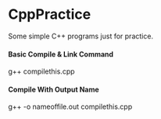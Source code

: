 # CppPractice
Some simple C++ programs just for practice.

#### Basic Compile & Link Command
g++ compilethis.cpp

#### Compile With Output Name
g++ -o nameoffile.out compilethis.cpp